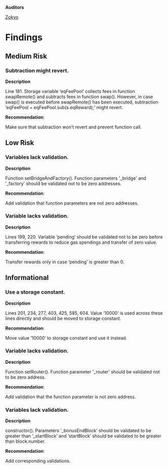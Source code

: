 **Auditors**

[Zokyo](https://x.com/zokyo_io)

# Findings

## Medium Risk

### Subtraction might revert.

**Description**

Line 181. Storage variable ‘eqFeePool’ collects fees in function swapRemote() and subtracts
fees in function swap(). However, in case swap() is executed before swapRemote() has been
executed, subtraction ‘eqFeePool = eqFeePool.sub(s.eqReward);’ might revert.

**Recommendation**:

Make sure that subtraction won’t revert and prevent function call.

## Low Risk

### Variables lack validation.

**Description**

Function setBridgeAndFactory(). Function parameters '_bridge' and '_factory' should be
validated not to be zero addresses.

**Recommendation**:

Add validation that function parameters are not zero addresses.

### Variable lacks validation.

**Description**

Lines 199, 220. Variable ‘pending’ should be validated not to be zero before transferring
rewards to reduce gas spendings and transfer of zero value.

**Recommendation**:

Transfer rewards only in case ‘pending’ is greater than 0.

## Informational

### Use a storage constant.

**Description**

Lines 201, 234, 277, 403, 425, 585, 604. Value ‘10000’ is used across these lines directly and
should be moved to storage constant.

**Recommendation**:

Move value ’10000’ to storage constant and use it instead.

### Variable lacks validation.

**Description**

Function setRouter(). Function parameter '_router' should be validated not to be zero address.

**Recommendation**:

Add validation that the function parameter is not zero address.

### Variables lack validation.

**Description**

constructor(). Parameters ‘_bonusEndBlock’ should be validated to be greater than
‘_startBlock’ and ‘startBlock’ should be validated to be greater than block.number.

**Recommendation**:

Add corresponding validations.
